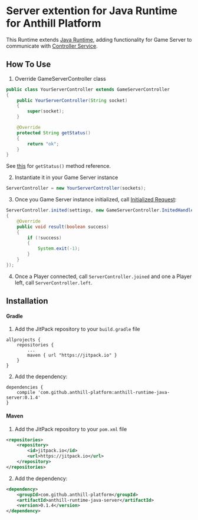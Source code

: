 # Server extention for Java Runtime for Anthill Platform

This Runtime extends <a href="https://github.com/anthill-services/anthill-runtime-java">Java Runtime</a>,
adding functionality for Game Server to communicate with
<a href="https://github.com/anthill-services/anthill-game/blob/master/doc/API.md#6-communication-between-game-server-and-controller-service">Controller Service</a>.

## How To Use

1. Override GameServerController class

```java
public class YourServerController extends GameServerController
{
    public YourServerController(String socket)
    {
        super(socket);
    }

    @Override
    protected String getStatus()
    {
        return "ok";
    }
}
```

See <a href="https://github.com/anthill-services/anthill-game/blob/master/doc/API.md#9-the-game-server-instance-status">this</a> for `getStatus()` method reference.

2. Instantiate it in your Game Server instance

```java
ServerController = new YourServerController(sockets);
```

3. Once you Game Server instance initialized, call <a href="https://github.com/anthill-services/anthill-game/blob/master/doc/API.md#initialized-request">Initialized Request</a>:

```java
ServerController.inited(settings, new GameServerController.InitedHandler()
{
    @Override
    public void result(boolean success)
    {
        if (!success)
        {
            System.exit(-1);
        }
    }
});
```

4. Once a Player connected, call `ServerController.joined` and one a Player left, call `ServerController.left`.

## Installation

#### Gradle

1. Add the JitPack repository to your `build.gradle` file

```
allprojects {
    repositories {
        ...
        maven { url "https://jitpack.io" }
    }
}
```

2. Add the dependency:

```
dependencies {
    compile 'com.github.anthill-platform:anthill-runtime-java-server:0.1.4'
}
```

#### Maven

1. Add the JitPack repository to your `pom.xml` file

```xml
<repositories>
    <repository>
        <id>jitpack.io</id>
        <url>https://jitpack.io</url>
    </repository>
</repositories>
```

2. Add the dependency:

```xml
<dependency>
    <groupId>com.github.anthill-platform</groupId>
    <artifactId>anthill-runtime-java-server</artifactId>
    <version>0.1.4</version>
</dependency>
```